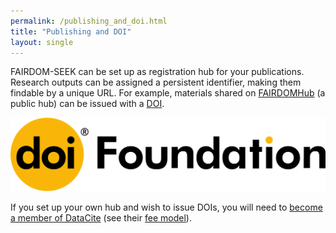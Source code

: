```yaml
---
permalink: /publishing_and_doi.html
title: "Publishing and DOI"
layout: single
---
```


FAIRDOM-SEEK can be set up as registration hub for your publications. 
Research outputs can be assigned a persistent identifier, making them findable by a unique URL. 
For example, materials shared on [FAIRDOMHub](https://fair-dom.org/fairdom-in-use/fairdomhub) (a public hub) can be issued with a [DOI](https://www.doi.org/the-foundation/about-us/). 

![DOI logo](/assets/images/DOI_logo.svg)

If you set up your own hub and wish to issue DOIs, you will need to [become a member of DataCite](https://datacite.org/become-a-member/) (see their [fee model](https://datacite.org/fee-model/)).

